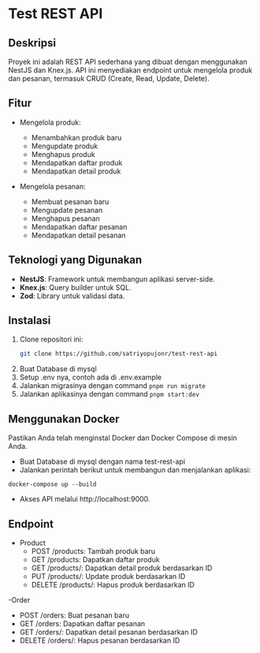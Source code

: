 # Test REST API

## Deskripsi
Proyek ini adalah REST API sederhana yang dibuat dengan menggunakan NestJS dan Knex.js. API ini menyediakan endpoint untuk mengelola produk dan pesanan, termasuk CRUD (Create, Read, Update, Delete).

## Fitur
- Mengelola produk:
  - Menambahkan produk baru
  - Mengupdate produk
  - Menghapus produk
  - Mendapatkan daftar produk
  - Mendapatkan detail produk

- Mengelola pesanan:
  - Membuat pesanan baru
  - Mengupdate pesanan
  - Menghapus pesanan
  - Mendapatkan daftar pesanan
  - Mendapatkan detail pesanan

## Teknologi yang Digunakan
- **NestJS**: Framework untuk membangun aplikasi server-side.
- **Knex.js**: Query builder untuk SQL.
- **Zod**: Library untuk validasi data.

## Instalasi

1. Clone repositori ini:
   ```bash
   git clone https://github.com/satriyopujonr/test-rest-api

2. Buat Database di mysql
3. Setup .env nya, contoh ada di .env.example
4. Jalankan migrasinya dengan command ``` pnpm run migrate ```
5. Jalankan aplikasinya dengan command ``` pnpm start:dev ```


## Menggunakan Docker
Pastikan Anda telah menginstal Docker dan Docker Compose di mesin Anda.

- Buat Database di mysql dengan nama test-rest-api
- Jalankan perintah berikut untuk membangun dan menjalankan aplikasi:

```docker-compose up --build```

- Akses API melalui http://localhost:9000.


## Endpoint
- Product
  - POST /products: Tambah produk baru
  - GET /products: Dapatkan daftar produk
  - GET /products/: Dapatkan detail produk berdasarkan ID
  - PUT /products/: Update produk berdasarkan ID
  - DELETE /products/: Hapus produk berdasarkan ID

-Order
  - POST /orders: Buat pesanan baru
  - GET /orders: Dapatkan daftar pesanan
  - GET /orders/: Dapatkan detail pesanan berdasarkan ID
  - DELETE /orders/: Hapus pesanan berdasarkan ID

